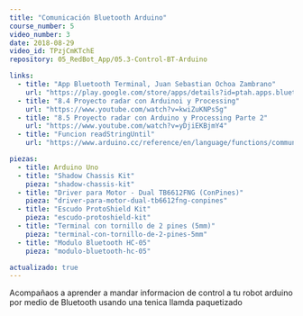 ```yaml
---
title: "Comunicación Bluetooth Arduino"
course_number: 5
video_number: 3
date: 2018-08-29
video_id: TPzjCmKTchE
repository: 05_RedBot_App/05.3-Control-BT-Arduino

links:
  - title: "App Bluetooth Terminal, Juan Sebastian Ochoa Zambrano"
    url: "https://play.google.com/store/apps/details?id=ptah.apps.bluetoothterminal"
  - title: "8.4 Proyecto radar con Arduinoi y Processing"
    url: "https://www.youtube.com/watch?v=kwiZuKNPs5g"
  - title: "8.5 Proyecto radar con Arduino y Processing Parte 2"
    url: "https://www.youtube.com/watch?v=yDjiEKBjmY4"
  - title: "Funcion readStringUntil"
    url: "https://www.arduino.cc/reference/en/language/functions/communication/serial/readstringuntil/"

piezas:
  - title: Arduino Uno
  - title: "Shadow Chassis Kit"
    pieza: "shadow-chassis-kit"
  - title: "Driver para Motor - Dual TB6612FNG (ConPines)"
    pieza: "driver-para-motor-dual-tb6612fng-conpines"
  - title: "Escudo ProtoShield Kit"
    pieza: "escudo-protoshield-kit"
  - title: "Terminal con tornillo de 2 pines (5mm)"
    pieza: "terminal-con-tornillo-de-2-pines-5mm"
  - title: "Modulo Bluetooth HC-05"
    pieza: "modulo-bluetooth-hc-05"

actualizado: true
---
```


Acompañaos a aprender a mandar informacion de control a tu robot arduino por medio de Bluetooth usando una tenica llamda paquetizado
